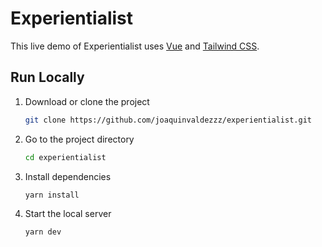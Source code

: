 # Experientialist

This live demo of Experientialist uses [Vue](https://vuejs.org) and [Tailwind CSS](https://tailwindcss.com).

## Run Locally

1. Download or clone the project

   ```sh
   git clone https://github.com/joaquinvaldezzz/experientialist.git
   ```

2. Go to the project directory

   ```sh
   cd experientialist
   ```

3. Install dependencies

   ```sh
   yarn install
   ```

4. Start the local server

   ```sh
   yarn dev
   ```
